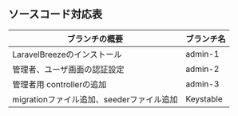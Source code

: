 ## ソースコード対応表

| ブランチの概要                               | ブランチ名     | 
| --------------------------------------------|---------------| 
| LaravelBreezeのインストール                  | admin-1       | 
| 管理者、ユーザ画面の認証設定                  | admin-2       | 
| 管理者用 controllerの追加                    | admin-3       | 
| migrationファイル追加、seederファイル追加     | Keystable     | 
